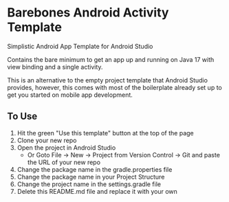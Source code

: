 # Barebones Android Activity Template
Simplistic Android App Template for Android Studio

Contains the bare minimum to get an app up and running on Java 17 with view binding and a single activity.

This is an alternative to the empty project template that Android Studio provides, however, this
comes with most of the boilerplate already set up to get you started on mobile app development.

## To Use
1. Hit the green "Use this template" button at the top of the page
2. Clone your new repo
3. Open the project in Android Studio
    - Or Goto File -> New -> Project from Version Control -> Git and paste the URL of your new repo
4. Change the package name in the gradle.properties file
5. Change the package name in your Project Structure
6. Change the project name in the settings.gradle file
7. Delete this README.md file and replace it with your own